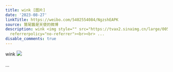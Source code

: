 ```yaml
---
title: wink [图片]
date: '2023-08-27'
linkTitle: https://weibo.com/5402554084/NgzshEAPK
source: 鷲尾醬是天使的微博
description: wink <img style="" src="https://tvax2.sinaimg.cn/large/005TCz76gy1hhbqapoi45j30ks0cagmr.jpg"
  referrerpolicy="no-referrer"><br><br> ...
disable_comments: true
---
```

wink <img style="" src="https://tvax2.sinaimg.cn/large/005TCz76gy1hhbqapoi45j30ks0cagmr.jpg" referrerpolicy="no-referrer"><br><br> ...